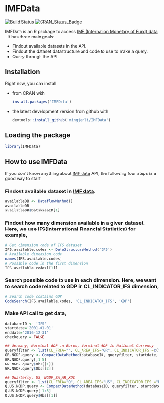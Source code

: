 <!-- README.md is generated from README.Rmd. Please edit that file -->
IMFData
=======

[![Build Status](http://travis-ci.org/mingjerli/IMFData.png?branch=master)](https://travis-ci.org/mingjerli/IMFData) [![CRAN\_Status\_Badge](http://www.r-pkg.org/badges/version/IMFData)](http://cran.r-project.org/package=IMFData)

IMFData is an R package to access [IMF (Internation Monetary of Fund) data](http://data.imf.org) . It has three main goals:

-   Findout available datasets in the API.
-   Findout the dataset datastructure and code to use to make a query.
-   Query through the API.

Installation
------------

Right now, you can install

-   from CRAN with

    ``` r
    install.packages('IMFData')
    ```

-   the latest development version from github with

    ``` r
    devtools::install_github('mingjerli/IMFData')
    ```

Loading the package
-------------------

``` r
library(IMFData)
```

How to use IMFData
------------------

If you don't know anything about [IMF data](http://data.imf.org) API, the following four steps is a good way to start.

### Findout available dataset in [IMF data](http://data.imf.org).

``` r
availableDB <- DataflowMethod()
availableDB
availableDB$DatabaseID[1]
```

### Findout how many dimension available in a given dataset. Here, we use IFS(International Financial Statistics) for example,

``` r
# Get dimension code of IFS dataset
IFS.available.codes <- DataStructureMethod('IFS')
# Available dimension code
names(IFS.available.codes)
# Possible code in the first dimension
IFS.available.codes[[1]] 
```

### Search possible code to use in each dimension. Here, we want to search code related to GDP in CL\_INDICATOR\_IFS dimension,

``` r
# Search code contains GDP
CodeSearch(IFS.available.codes, 'CL_INDICATOR_IFS', 'GDP') 
```

### Make API call to get data,

``` r
databaseID <- 'IFS'
startdate='2001-01-01'
enddate='2016-12-31'
checkquery = FALSE

## Germany, Norminal GDP in Euros, Norminal GDP in National Currency
queryfilter <- list(CL_FREA="", CL_AREA_IFS="GR", CL_INDICATOR_IFS =c("NGDP_EUR","NGDP_XDC"))
GR.NGDP.query <- CompactDataMethod(databaseID, queryfilter, startdate, enddate, checkquery)
GR.NGDP.query[,1:5]
GR.NGDP.query$Obs[[1]]
GR.NGDP.query$Obs[[2]]

## Quarterly, US, NGDP_SA_AR_XDC
queryfilter <- list(CL_FREA="Q", CL_AREA_IFS="US", CL_INDICATOR_IFS ="NGDP_SA_AR_XDC")
Q.US.NGDP.query <- CompactDataMethod(databaseID, queryfilter, startdate, enddate, checkquery)
Q.US.NGDP.query[,1:5]
Q.US.NGDP.query$Obs[[1]]
```

